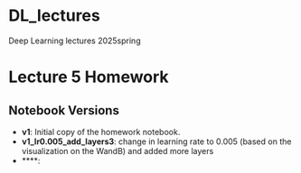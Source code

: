 # DL_lectures
Deep Learning lectures 2025spring
# Lecture 5 Homework

## Notebook Versions

- **v1**: Initial copy of the homework notebook.
- **v1_lr0.005_add_layers3**: change in learning rate to 0.005 (based on the visualization on the WandB) and added more layers
- ****: 

